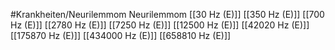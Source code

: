 #Krankheiten/Neurilemmom
Neurilemmom
[[30 Hz (E)]]
[[350 Hz (E)]]
[[700 Hz (E)]]
[[2780 Hz (E)]]
[[7250 Hz (E)]]
[[12500 Hz (E)]]
[[42020 Hz (E)]]
[[175870 Hz (E)]]
[[434000 Hz (E)]]
[[658810 Hz (E)]]